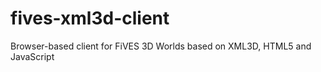 # fives-xml3d-client
Browser-based client for FiVES 3D Worlds based on XML3D, HTML5 and JavaScript 
